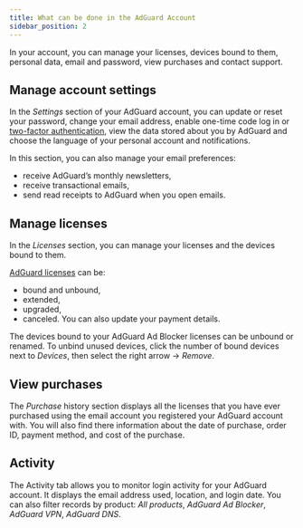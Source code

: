 ```yaml
---
title: What can be done in the AdGuard Account
sidebar_position: 2
---
```


In your account, you can manage your licenses, devices bound to them, personal data, email and password, view purchases and contact support.

## Manage account settings

In the *Settings* section of your AdGuard account, you can update or reset your password, change your email address, enable one-time code log in or [two-factor authentication](../2fa), view the data stored about you by AdGuard and choose the language of your personal account and notifications.

In this section, you can also manage your email preferences:

- receive AdGuard’s monthly newsletters,
- receive transactional emails,
- send read receipts to AdGuard when you open emails.

## Manage licenses

In the *Licenses* section, you can manage your licenses and the devices bound to them.

[AdGuard licenses](../../license/what-is) can be:

- bound and unbound,
- extended,
- upgraded,
- canceled.
You can also update your payment details.

The devices bound to your AdGuard Ad Blocker licenses can be unbound or renamed. To unbind unused devices, click the number of bound devices next to *Devices*, then select the right arrow -> *Remove*.

## View purchases

The *Purchase* history section displays all the licenses that you have ever purchased using the email account you registered your AdGuard account with. You will also find there information about the date of purchase, order ID, payment method, and cost of the purchase.

## Activity

The Activity tab allows you to monitor login activity for your AdGuard account. It displays the email address used, location, and login date. You can also filter records by product: *All products*, *AdGuard Ad Blocker*, *AdGuard VPN*, *AdGuard DNS*.
